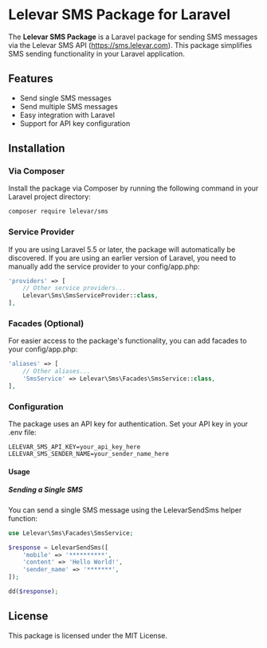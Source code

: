 # Lelevar SMS Package for Laravel

The **Lelevar SMS Package** is a Laravel package for sending SMS messages via the Lelevar SMS API (https://sms.lelevar.com). This package simplifies SMS sending functionality in your Laravel application.

## Features
- Send single SMS messages
- Send multiple SMS messages
- Easy integration with Laravel
- Support for API key configuration

## Installation
### Via Composer
Install the package via Composer by running the following command in your Laravel project directory:

```bash
composer require lelevar/sms
```

### Service Provider
If you are using Laravel 5.5 or later, the package will automatically be discovered. If you are using an earlier version of Laravel, you need to manually add the service provider to your config/app.php:

```php
'providers' => [
    // Other service providers...
    Lelevar\Sms\SmsServiceProvider::class,
],
```

### Facades (Optional)
For easier access to the package's functionality, you can add facades to your config/app.php:

```php
'aliases' => [
    // Other aliases...
    'SmsService' => Lelevar\Sms\Facades\SmsService::class,
],
```

### Configuration
The package uses an API key for authentication. Set your API key in your .env file:

```dotenv
LELEVAR_SMS_API_KEY=your_api_key_here
LELEVAR_SMS_SENDER_NAME=your_sender_name_here
```
#### Usage
##### Sending a Single SMS
You can send a single SMS message using the LelevarSendSms helper function:

```php
use Lelevar\Sms\Facades\SmsService;

$response = LelevarSendSms([
    'mobile' => '**********',
    'content' => 'Hello World!',
    'sender_name' => '*******',
]);

dd($response);
```

## License
This package is licensed under the MIT License.

